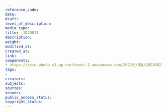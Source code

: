 ```yaml
---
reference_code: 
date: 
draft: 
level_of_description: 
media_type: 
title: _1D20018
description: 
weight: 
modified_at: 
created_at: 
link: 
components:
- https://kctu-photo.s3.ap-northeast-2.amazonaws.com/2021년/8월/20210822_’착취와+무권리의+고용허가제를+말한다!’+이주노동자+증언대회/_1D20018.jpg
tags:
- 
creators: 
subjects: 
sources: 
venues: 
public_access_status: 
copyright_status: 
---
```

